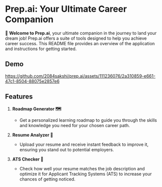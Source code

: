 # Prep.ai: Your Ultimate Career Companion

🚀 **Welcome to Prep.ai**, your ultimate companion in the journey to land your dream job! Prep.ai offers a suite of tools designed to help you achieve career success. This README file provides an overview of the application and instructions for getting started.

## Demo





https://github.com/2084sakshi/prep.ai/assets/111236076/2a310859-e661-47c1-8504-88075e2857e6







## Features

1. **Roadmap Generator 🗺️**
   - Get a personalized learning roadmap to guide you through the skills and knowledge you need for your chosen career path.

2. **Resume Analyzer 📄**
   - Upload your resume and receive instant feedback to improve it, ensuring you stand out to potential employers.

3. **ATS Checker 🎯**
   - Check how well your resume matches the job description and optimize it for Applicant Tracking Systems (ATS) to increase your chances of getting noticed.


